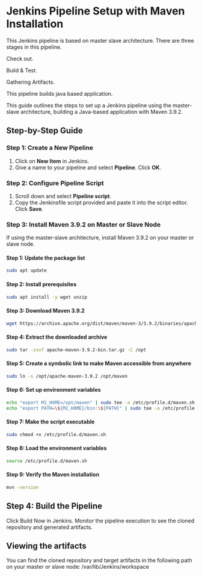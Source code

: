 # Jenkins Pipeline Setup with Maven Installation
This Jenkins pipeline is based on master slave architecture.
There are three stages in this pipeline.

Check out.

Build & Test.

Gathering Artifacts.

This pipeline builds java based application.

This guide outlines the steps to set up a Jenkins pipeline using the master-slave architecture, building a Java-based application with Maven 3.9.2.

## Step-by-Step Guide

### Step 1: Create a New Pipeline

1. Click on **New Item** in Jenkins.
2. Give a name to your pipeline and select **Pipeline**. Click **OK**.

### Step 2: Configure Pipeline Script

1. Scroll down and select **Pipeline script**.
2. Copy the Jenkinsfile script provided and paste it into the script editor. Click **Save**.

### Step 3: Install Maven 3.9.2 on Master or Slave Node

If using the master-slave architecture, install Maven 3.9.2 on your master or slave node.

  #### Step 1: Update the package list
  
```sh
sudo apt update
```
  #### Step 2: Install prerequisites
  
```sh
sudo apt install -y wget unzip
```
  #### Step 3: Download Maven 3.9.2
  
```sh
wget https://archive.apache.org/dist/maven/maven-3/3.9.2/binaries/apache-maven-3.9.2-bin.tar.gz
```
  #### Step 4: Extract the downloaded archive
  
```sh
sudo tar -zxvf apache-maven-3.9.2-bin.tar.gz -C /opt
```
  #### Step 5: Create a symbolic link to make Maven accessible from anywhere
  
```sh
sudo ln -s /opt/apache-maven-3.9.2 /opt/maven
```


  #### Step 6: Set up environment variables

```sh
echo "export M2_HOME=/opt/maven" | sudo tee -a /etc/profile.d/maven.sh
echo "export PATH=\${M2_HOME}/bin:\${PATH}" | sudo tee -a /etc/profile.d/maven.sh
```

  #### Step 7: Make the script executable

```sh
sudo chmod +x /etc/profile.d/maven.sh
```
  #### Step 8: Load the environment variables

```sh
source /etc/profile.d/maven.sh
```
  #### Step 9: Verify the Maven installation

```sh
mvn -version
```
## Step 4: Build the Pipeline
Click Build Now in Jenkins.
Monitor the pipeline execution to see the cloned repository and generated artifacts.

## Viewing the artifacts

You can find the cloned repository and target artifacts in the following path on your master or slave node:
/var/lib/Jenkins/workspace
